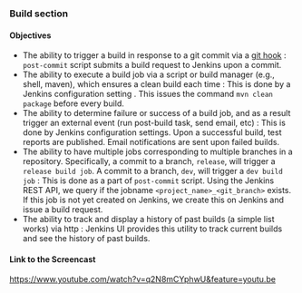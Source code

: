 ### Build section

#### Objectives
* The ability to trigger a build in response to a git commit via a [git hook](http://git-scm.com/book/en/v2/Customizing-Git-Git-Hooks) : `post-commit` script submits a build request to Jenkins upon a commit.
* The ability to execute a build job via a script or build manager (e.g., shell, maven), which ensures a clean build each time : This is done by a Jenkins configuration setting . This issues the command `mvn clean package` before every build.
* The ability to determine failure or success of a build job, and as a result trigger an external event (run post-build task, send email, etc) : This is done by Jenkins configuration settings. Upon a successful build, test reports are published. Email notifications are sent upon failed builds.
* The ability to have multiple jobs corresponding to multiple branches in a repository. Specifically, a commit to a branch, `release`, will trigger a `release build job`. A commit to a branch, `dev`, will trigger a `dev build job` : This is done as a part of `post-commit` script. Using the Jenkins REST API, we query if the jobname `<project_name>_<git_branch>` exists. If this job is not yet created on Jenkins, we create this on Jenkins and issue a build request.
* The ability to track and display a history of past builds (a simple list works) via http : Jenkins UI provides this utility to track current builds and see the history of past builds.

#### Link to the Screencast
https://www.youtube.com/watch?v=q2N8mCYphwU&feature=youtu.be
